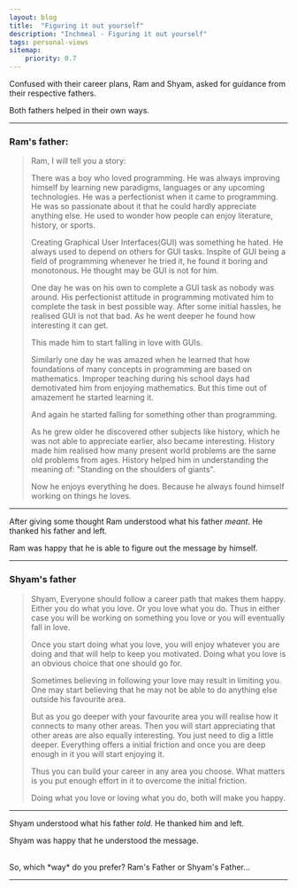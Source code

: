 ```yaml
---
layout: blog
title:  "Figuring it out yourself"
description: "Inchmeal - Figuring it out yourself"
tags: personal-views
sitemap:
    priority: 0.7
---
```


Confused with their career plans, Ram and Shyam, asked for guidance from their respective fathers. 

Both fathers helped in their own ways.
<!--more-->

<hr/>
 
<h3>Ram's father:</h3>

> Ram, I will tell you a story:
> 
> There was a boy who loved programming. He was always improving himself by learning new paradigms, languages or any upcoming technologies. He was a 
> perfectionist when it came to programming. He was so passionate about it that he could hardly appreciate anything else. He used to wonder how 
> people can enjoy literature, history, or sports.
>
> Creating Graphical User Interfaces(GUI) was something he hated. He always used to depend on others for GUI tasks. Inspite of GUI being a field of programming 
> whenever he tried it, he found it boring and monotonous. He thought may be GUI is not for him.
>
> One day he was on his own to complete a GUI task as nobody was around. His perfectionist attitude in programming motivated him to complete the task in best
> possible way. After some initial hassles, he realised GUI is not that bad. As he went deeper he found how interesting it can get.
>
> This made him to start falling in love with GUIs.
>
> Similarly one day he was amazed when he learned that how foundations of many concepts in programming are based on mathematics. Improper teaching 
> during his school days had demotivated him from enjoying mathematics. But this time out of amazement he started learning it. 
> 
> And again he started falling for something other than programming.
>
> As he grew older he discovered other subjects like history, which he was not able to appreciate earlier, also became interesting. History made him realised how many 
> present world problems are the same old problems from ages. History helped him in understanding the meaning of: "Standing on the shoulders of giants".  
> 
> Now he enjoys everything he does. Because he always found himself working on things he loves.

<hr/>

After giving some thought Ram understood what his father *meant*. He thanked his father and left.

Ram was happy that he is able to figure out the message by himself.

<hr/>

<h3>Shyam's father</h3>

> Shyam, Everyone should follow a career path that makes them happy. Either you do what you love. Or you love what you do. Thus in either case
> you will be working on something you love or you will eventually fall in love.
> 
> Once you start doing what you love, you will enjoy whatever you are doing and that will help to keep you motivated. Doing what you love is an 
> obvious choice that one should go for. 
> 
> Sometimes believing in following your love may result in limiting you. One may start believing that he may not be able to do anything else outside his favourite area.
> 
> But as you go deeper with your favourite area you will realise how it connects to many other areas. Then you will start appreciating that other areas are also
> equally interesting. You just need to dig a little deeper. Everything offers a initial friction and once you are deep enough in it you will start enjoying it. 
>
> Thus you can build your career in any area you choose. What matters is you put enough effort in it to overcome the initial friction. 
> 
> Doing what you love or loving what you do, both will make you happy.

<hr/>

Shyam understood what his father *told*. He thanked him and left.

Shyam was happy that he understood the message.

<br/>
So, which *way* do you prefer? Ram's Father or Shyam's Father...

<hr/>